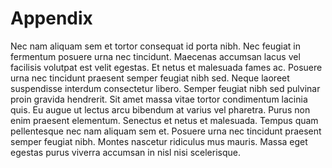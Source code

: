 # Appendix

Nec nam aliquam sem et tortor consequat id porta nibh. Nec feugiat in fermentum posuere urna nec tincidunt. Maecenas accumsan lacus vel facilisis volutpat est velit egestas. Et netus et malesuada fames ac. Posuere urna nec tincidunt praesent semper feugiat nibh sed. Neque laoreet suspendisse interdum consectetur libero. Semper feugiat nibh sed pulvinar proin gravida hendrerit. Sit amet massa vitae tortor condimentum lacinia quis. Eu augue ut lectus arcu bibendum at varius vel pharetra. Purus non enim praesent elementum. Senectus et netus et malesuada. Tempus quam pellentesque nec nam aliquam sem et. Posuere urna nec tincidunt praesent semper feugiat nibh. Montes nascetur ridiculus mus mauris. Massa eget egestas purus viverra accumsan in nisl nisi scelerisque.

